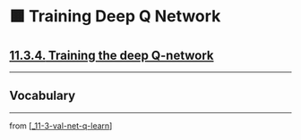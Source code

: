 # 🟧 Training Deep Q Network

## [**11.3.4.** Training the deep Q-network](https://livebook.manning.com/book/deep-learning-with-javascript/chapter-11/146)

---

## **Vocabulary**

---
from [[_11-3-val-net-q-learn]]

[//begin]: # "Autogenerated link references for markdown compatibility"
[_11-3-val-net-q-learn]: _11-3-val-net-q-learn.md "🟧 Val Net Q Learn"
[//end]: # "Autogenerated link references"
